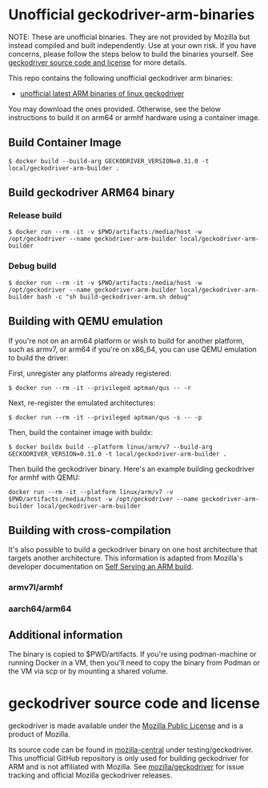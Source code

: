 # Unofficial geckodriver-arm-binaries

NOTE: These are unofficial binaries. They are not provided by Mozilla but instead compiled and built independently. Use at your own risk. If you have concerns, please follow the steps below to build the binaries yourself.  See [geckodriver source code and license](#geckodriver-source-code-and-license) for more details.

This repo contains the following unofficial geckodriver arm binaries:

- [unofficial latest ARM binaries of linux geckodriver](https://github.com/jamesmortensen/geckodriver-arm-binaries/releases) 


You may download the ones provided. Otherwise, see the below instructions to build it on arm64 or armhf hardware using a container image.


## Build Container Image

```
$ docker build --build-arg GECKODRIVER_VERSION=0.31.0 -t local/geckodriver-arm-builder .
```

## Build geckodriver ARM64 binary

### Release build

```
$ docker run --rm -it -v $PWD/artifacts:/media/host -w /opt/geckodriver --name geckodriver-arm-builder local/geckodriver-arm-builder
```

### Debug build

```
$ docker run --rm -it -v $PWD/artifacts:/media/host -w /opt/geckodriver --name geckodriver-arm-builder local/geckodriver-arm-builder bash -c "sh build-geckodriver-arm.sh debug"
```

## Building with QEMU emulation

If you're not on an arm64 platform or wish to build for another platform, such as armv7, or arm64 if you're on x86_64, you can use QEMU emulation to build the driver:

First, unregister any platforms already registered:

```
$ docker run --rm -it --privileged aptman/qus -- -r
```

Next, re-register the emulated architectures:

```
$ docker run --rm -it --privileged aptman/qus -s -- -p
```

Then, build the container image with buildx:

```
$ docker buildx build --platform linux/arm/v7 --build-arg GECKODRIVER_VERSION=0.31.0 -t local/geckodriver-arm-builder .
```

Then build the geckodriver binary. Here's an example building geckodriver for armhf with QEMU:

```
docker run --rm -it --platform linux/arm/v7 -v $PWD/artifacts:/media/host -w /opt/geckodriver --name geckodriver-arm-builder local/geckodriver-arm-builder
```

## Building with cross-compilation

It's also possible to build a geckodriver binary on one host architecture that targets another architecture. This information is adapted from Mozilla's developer documentation on [Self Serving an ARM build](https://firefox-source-docs.mozilla.org/testing/geckodriver/ARM.html).

### armv7l/armhf


### aarch64/arm64




## Additional information

The binary is copied to $PWD/artifacts.  If you're using podman-machine or running Docker in a VM, then you'll need to copy the binary from Podman or the VM via scp or by mounting a shared volume.


# geckodriver source code and license

geckodriver is made available under the [Mozilla Public License](https://www.mozilla.org/en-US/MPL/2.0/) and is a product of Mozilla.

Its source code can be found in [mozilla-central](https://hg.mozilla.org/mozilla-central/file/tip/testing/geckodriver) under testing/geckodriver.
This unofficial GitHub repository is only used for building geckodriver for ARM and is not affiliated with Mozilla. See [mozilla/geckodriver](https://github.com/mozilla/geckodriver) for issue tracking and official Mozilla geckodriver releases.

[source code]: https://hg.mozilla.org/mozilla-unified/file/tip/testing/geckodriver
[Mozilla Public License]: https://www.mozilla.org/en-US/MPL/2.0/
[mozilla-central]: https://hg.mozilla.org/mozilla-central/file/tip/testing/geckodriver
